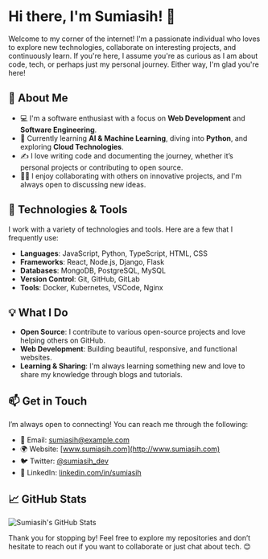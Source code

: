 # Hi there, I'm Sumiasih! 👋

Welcome to my corner of the internet! I'm a passionate individual who loves to explore new technologies, collaborate on interesting projects, and continuously learn. If you're here, I assume you're as curious as I am about code, tech, or perhaps just my personal journey. Either way, I'm glad you're here!

## 🚀 About Me

- 💻 I'm a software enthusiast with a focus on **Web Development** and **Software Engineering**.
- 🌱 Currently learning **AI & Machine Learning**, diving into **Python**, and exploring **Cloud Technologies**.
- ✍️ I love writing code and documenting the journey, whether it’s personal projects or contributing to open source.
- 🧑‍💻 I enjoy collaborating with others on innovative projects, and I'm always open to discussing new ideas.

## 🔧 Technologies & Tools

I work with a variety of technologies and tools. Here are a few that I frequently use:

- **Languages**: JavaScript, Python, TypeScript, HTML, CSS
- **Frameworks**: React, Node.js, Django, Flask
- **Databases**: MongoDB, PostgreSQL, MySQL
- **Version Control**: Git, GitHub, GitLab
- **Tools**: Docker, Kubernetes, VSCode, Nginx

## 💡 What I Do

- **Open Source**: I contribute to various open-source projects and love helping others on GitHub.
- **Web Development**: Building beautiful, responsive, and functional websites.
- **Learning & Sharing**: I'm always learning something new and love to share my knowledge through blogs and tutorials.

## 📫 Get in Touch

I’m always open to connecting! You can reach me through the following:

- 📧 Email: [sumiasih@example.com](sumiasih.2020207209085@student.umpri.ac.id)
- 🌍 Website: [www.sumiasih.com](http://www.sumiasih.com)
- 🐦 Twitter: [@sumiasih_dev](https://twitter.com/sumiasih_dev)
- 💼 LinkedIn: [linkedin.com/in/sumiasih](https://www.linkedin.com/in/sumiasih)

## 📈 GitHub Stats

![Sumiasih's GitHub Stats](https://github-readme-stats.vercel.app/api?username=sumiasih&show_icons=true&count_private=true&hide=prs&theme=radical)

Thank you for stopping by! Feel free to explore my repositories and don’t hesitate to reach out if you want to collaborate or just chat about tech. 😊


<!---
sumiasih/sumiasih is a ✨ special ✨ repository because its `README.md` (this file) appears on your GitHub profile.
You can click the Preview link to take a look at your changes.
--->
